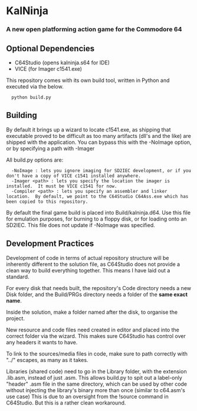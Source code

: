 # KalNinja
### A new open platforming action game for the Commodore 64

## Optional Dependencies
- C64Studio (opens kalninja.s64 for IDE)
- VICE (for Imager c1541.exe)

This repository comes with its own build tool, written in Python and executed via the below.

```
  python build.py
```

## Building

By default it brings up a wizard to locate c1541.exe, as shipping that executable proved to be difficult as too many artifacts (dll's and the like) are shipped with the application.
You can bypass this with the -NoImage option, or by specifying a path with -Imager

All build.py options are:

```
  -NoImage : lets you ignore imaging for SD2IEC development, or if you don't have a copy of VICE c1541 installed anywhere.
  -Imager <path> : lets you specify the location the imager is installed.  It must be VICE c1541 for now.
  -Compiler <path> : lets you specify an assembler and linker location.  By default, we point to the C64Studio C64Ass.exe which has been copied to this repository.
```

By default the final game build is placed into Build/kalninja.d64.  Use this file for emulation purposes, for burning to a floppy disk, or for loading onto an SD2IEC.
This file does not update if -NoImage was specified.

## Development Practices

Development of code in terms of actual repository structure will be inherently different to the solution file, as C64Studio does not provide a clean way to build everything together.
This means I have laid out a standard.

For every disk that needs built, the repository's Code directory needs a new Disk folder, and the Build/PRGs directory needs a folder of the __same exact name__.

Inside the solution, make a folder named after the disk, to organise the project.

New resource and code files need created in editor and placed into the correct folder via the wizard.  This makes sure C64Studio has control over any headers it wants to have.

To link to the sources/media files in code, make sure to path correctly with "../" escapes, as many as it takes.

Libraries (shared code) need to go in the Library folder, with the extension .lib.asm, instead of just .asm.
This allows build.py to spit out a label-only "header" .asm file in the same directory, which can be used by other code without injecting the library's binary more than once (similar to c64.asm's use case)
This is due to an oversight from the !source command in C64Studio.  But this is a rather clean workaround.
